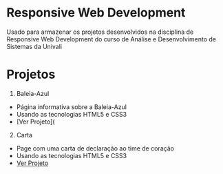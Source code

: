 # Responsive Web Development
Usado para armazenar os projetos desenvolvidos na disciplina de Responsive Web Development do curso de Análise e Desenvolvimento de Sistemas da Univali

# Projetos 
1. Baleia-Azul
- Página informativa sobre a Baleia-Azul
- Usando as tecnologias HTML5 e CSS3
- [Ver Projeto](
2. Carta
 - Page com uma carta de declaração ao time de coração
 - Usando as tecnologias HTML5 e CSS3
 - [Ver Projeto]( )
